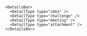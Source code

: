     <DetailsBar>
      <DetailType type="idea" />
      <DetailType type="challenge" />
      <DetailType type="meeting" />
      <DetailType type="attachment" />
    </DetailsBar>

